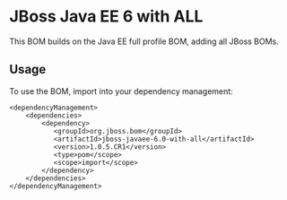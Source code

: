 JBoss Java EE 6 with ALL
===============================

This BOM builds on the Java EE full profile BOM, adding all JBoss BOMs.
 
Usage
-----

To use the BOM, import into your dependency management:

    <dependencyManagement>
        <dependencies>
            <dependency>
               <groupId>org.jboss.bom</groupId>
               <artifactId>jboss-javaee-6.0-with-all</artifactId>
               <version>1.0.5.CR1</version>
               <type>pom</scope>
               <scope>import</scope>
            </dependency>
        </dependencies>
    </dependencyManagement>
